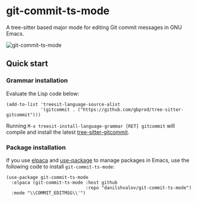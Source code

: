 # git-commit-ts-mode

A tree-sitter based major mode for editing Git commit messages in GNU Emacs.

![git-commit-ts-mode](https://github.com/danilshvalov/git-commit-ts-mode/assets/57654917/b5292190-651d-4794-abe1-6ac9702142ec)

## Quick start

### Grammar installation

Evaluate the Lisp code below:

```elisp
(add-to-list 'treesit-language-source-alist
             '(gitcommit . ("https://github.com/gbprod/tree-sitter-gitcommit")))
```

Running `M-x treesit-install-language-grammar [RET] gitcommit` will compile and
install the latest [tree-sitter-gitcommit](https://github.com/gbprod/tree-sitter-gitcommit).

### Package installation

If you use [elpaca](https://github.com/progfolio/elpaca) and [use-package](https://github.com/jwiegley/use-package) to manage packages in Emacs, use the following
code to install `git-commit-ts-mode`:

```elisp
(use-package git-commit-ts-mode
  :elpaca (git-commit-ts-mode :host github
                              :repo "danilshvalov/git-commit-ts-mode")
  :mode "\\COMMIT_EDITMSG\\'")
```
